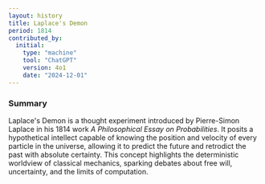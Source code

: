 ```yaml
---
layout: history
title: Laplace's Demon
period: 1814
contributed_by:
  initial:
    type: "machine"
    tool: "ChatGPT"
    version: 4o1
    date: "2024-12-01"
---
```


### Summary

Laplace's Demon is a thought experiment introduced by Pierre-Simon Laplace in his 1814 work *A Philosophical Essay on Probabilities*. It posits a hypothetical intellect capable of knowing the position and velocity of every particle in the universe, allowing it to predict the future and retrodict the past with absolute certainty. This concept highlights the deterministic worldview of classical mechanics, sparking debates about free will, uncertainty, and the limits of computation.

